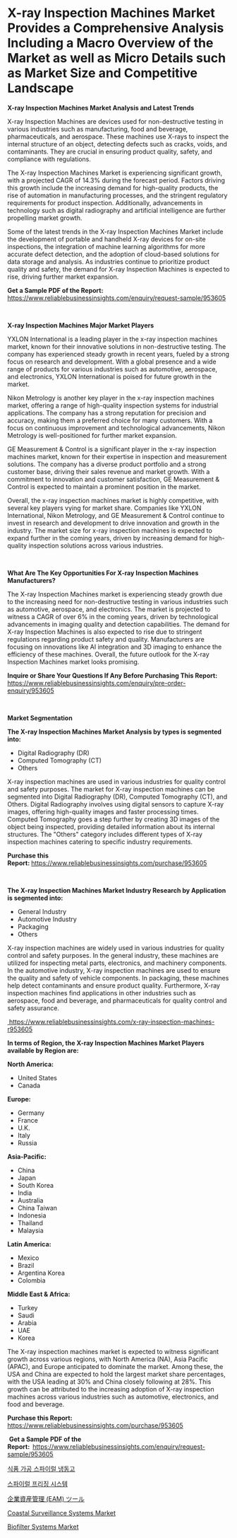<p><h1>X-ray Inspection Machines Market Provides a Comprehensive Analysis Including a Macro Overview of the Market as well as Micro Details such as Market Size and Competitive Landscape</h1></p><p><strong>X-ray Inspection Machines Market Analysis and Latest Trends</strong></p>
<p><p>X-ray Inspection Machines are devices used for non-destructive testing in various industries such as manufacturing, food and beverage, pharmaceuticals, and aerospace. These machines use X-rays to inspect the internal structure of an object, detecting defects such as cracks, voids, and contaminants. They are crucial in ensuring product quality, safety, and compliance with regulations.</p><p>The X-ray Inspection Machines Market is experiencing significant growth, with a projected CAGR of 14.3% during the forecast period. Factors driving this growth include the increasing demand for high-quality products, the rise of automation in manufacturing processes, and the stringent regulatory requirements for product inspection. Additionally, advancements in technology such as digital radiography and artificial intelligence are further propelling market growth.</p><p>Some of the latest trends in the X-ray Inspection Machines Market include the development of portable and handheld X-ray devices for on-site inspections, the integration of machine learning algorithms for more accurate defect detection, and the adoption of cloud-based solutions for data storage and analysis. As industries continue to prioritize product quality and safety, the demand for X-ray Inspection Machines is expected to rise, driving further market expansion.</p></p>
<p><strong>Get a Sample PDF of the Report:&nbsp;</strong> <a href="https://www.reliablebusinessinsights.com/enquiry/request-sample/953605">https://www.reliablebusinessinsights.com/enquiry/request-sample/953605</a></p>
<p>&nbsp;</p>
<p><strong>X-ray Inspection Machines Major Market Players</strong></p>
<p><p>YXLON International is a leading player in the x-ray inspection machines market, known for their innovative solutions in non-destructive testing. The company has experienced steady growth in recent years, fueled by a strong focus on research and development. With a global presence and a wide range of products for various industries such as automotive, aerospace, and electronics, YXLON International is poised for future growth in the market.</p><p>Nikon Metrology is another key player in the x-ray inspection machines market, offering a range of high-quality inspection systems for industrial applications. The company has a strong reputation for precision and accuracy, making them a preferred choice for many customers. With a focus on continuous improvement and technological advancements, Nikon Metrology is well-positioned for further market expansion.</p><p>GE Measurement & Control is a significant player in the x-ray inspection machines market, known for their expertise in inspection and measurement solutions. The company has a diverse product portfolio and a strong customer base, driving their sales revenue and market growth. With a commitment to innovation and customer satisfaction, GE Measurement & Control is expected to maintain a prominent position in the market.</p><p>Overall, the x-ray inspection machines market is highly competitive, with several key players vying for market share. Companies like YXLON International, Nikon Metrology, and GE Measurement & Control continue to invest in research and development to drive innovation and growth in the industry. The market size for x-ray inspection machines is expected to expand further in the coming years, driven by increasing demand for high-quality inspection solutions across various industries.</p></p>
<p>&nbsp;</p>
<p><strong>What Are The Key Opportunities For X-ray Inspection Machines Manufacturers?</strong></p>
<p><p>The X-ray Inspection Machines market is experiencing steady growth due to the increasing need for non-destructive testing in various industries such as automotive, aerospace, and electronics. The market is projected to witness a CAGR of over 6% in the coming years, driven by technological advancements in imaging quality and detection capabilities. The demand for X-ray Inspection Machines is also expected to rise due to stringent regulations regarding product safety and quality. Manufacturers are focusing on innovations like AI integration and 3D imaging to enhance the efficiency of these machines. Overall, the future outlook for the X-ray Inspection Machines market looks promising.</p></p>
<p><strong>Inquire or Share Your Questions If Any Before Purchasing This Report:</strong> <a href="https://www.reliablebusinessinsights.com/enquiry/pre-order-enquiry/953605">https://www.reliablebusinessinsights.com/enquiry/pre-order-enquiry/953605</a></p>
<p>&nbsp;</p>
<p><strong>Market Segmentation</strong></p>
<p><strong>The X-ray Inspection Machines Market Analysis by types is segmented into:</strong></p>
<p><ul><li>Digital Radiography (DR)</li><li>Computed Tomography (CT)</li><li>Others</li></ul></p>
<p><p>X-ray inspection machines are used in various industries for quality control and safety purposes. The market for X-ray inspection machines can be segmented into Digital Radiography (DR), Computed Tomography (CT), and Others. Digital Radiography involves using digital sensors to capture X-ray images, offering high-quality images and faster processing times. Computed Tomography goes a step further by creating 3D images of the object being inspected, providing detailed information about its internal structures. The "Others" category includes different types of X-ray inspection machines catering to specific industry requirements.</p></p>
<p><strong>Purchase this Report:&nbsp;</strong><a href="https://www.reliablebusinessinsights.com/purchase/953605">https://www.reliablebusinessinsights.com/purchase/953605</a></p>
<p>&nbsp;</p>
<p><strong>The X-ray Inspection Machines Market Industry Research by Application is segmented into:</strong></p>
<p><ul><li>General Industry</li><li>Automotive Industry</li><li>Packaging</li><li>Others</li></ul></p>
<p><p>X-ray inspection machines are widely used in various industries for quality control and safety purposes. In the general industry, these machines are utilized for inspecting metal parts, electronics, and machinery components. In the automotive industry, X-ray inspection machines are used to ensure the quality and safety of vehicle components. In packaging, these machines help detect contaminants and ensure product quality. Furthermore, X-ray inspection machines find applications in other industries such as aerospace, food and beverage, and pharmaceuticals for quality control and safety assurance.</p></p>
<p><a href="https://www.reliablebusinessinsights.com/x-ray-inspection-machines-r953605">&nbsp;https://www.reliablebusinessinsights.com/x-ray-inspection-machines-r953605</a></p>
<p><strong>In terms of Region, the X-ray Inspection Machines Market Players available by Region are:</strong></p>
<p>
    <p> <strong> North America: </strong>
        <ul>
            <li>United States</li>
            <li>Canada</li>
        </ul>
        </p> 
    <p> <strong> Europe: </strong>
        <ul>
            <li>Germany</li>
            <li>France</li>
            <li>U.K.</li>
            <li>Italy</li>
            <li>Russia</li>
        </ul>
        </p> 
    <p> <strong> Asia-Pacific: </strong>
        <ul>
            <li>China</li>
            <li>Japan</li>
            <li>South Korea</li>
            <li>India</li>
            <li>Australia</li>
            <li>China Taiwan</li>
            <li>Indonesia</li>
            <li>Thailand</li>
            <li>Malaysia</li>
        </ul>
        </p> 
    <p> <strong> Latin America: </strong>
        <ul>
            <li>Mexico</li>
            <li>Brazil</li>
            <li>Argentina Korea</li>
            <li>Colombia</li>
        </ul>
        </p> 
    <p> <strong> Middle East & Africa: </strong>
        <ul>
            <li>Turkey</li>
            <li>Saudi</li>
            <li>Arabia</li>
            <li>UAE</li>
            <li>Korea</li>
        </ul>
    </p>
    </p>
<p><p>The X-ray inspection machines market is expected to witness significant growth across various regions, with North America (NA), Asia Pacific (APAC), and Europe anticipated to dominate the market. Among these, the USA and China are expected to hold the largest market share percentages, with the USA leading at 30% and China closely following at 28%. This growth can be attributed to the increasing adoption of X-ray inspection machines across various industries such as automotive, electronics, and food and beverage.</p></p>
<p><strong>Purchase this Report: </strong><a href="https://www.reliablebusinessinsights.com/purchase/953605">https://www.reliablebusinessinsights.com/purchase/953605</a></p>
<p>&nbsp;<strong>Get a Sample PDF of the Report:&nbsp;&nbsp;</strong><a href="https://www.reliablebusinessinsights.com/enquiry/request-sample/953605">https://www.reliablebusinessinsights.com/enquiry/request-sample/953605</a></p>
<p><strong></strong></p>
<p><p><a href="https://github.com/johneahan44556754/Market-Research-Report-List-1/blob/main/9628539173709.md">식품 가공 스파이럴 냉동고</a></p><p><a href="https://github.com/rahat-gis/Market-Research-Report-List-1/blob/main/4316269173708.md">스파이럴 프리징 시스템</a></p><p><a href="https://github.com/MacyOrn/Market-Research-Report-List-1/blob/main/7391115161329.md">企業資産管理 (EAM) ツール</a></p><p><a href="https://github.com/sardarp081/Market-Research-Report-List-1/blob/main/coastal-surveillance-systems-market.md">Coastal Surveillance Systems Market</a></p><p><a href="https://github.com/gcimaudf65/Market-Research-Report-List-1/blob/main/biofilter-systems-market.md">Biofilter Systems Market</a></p></p>